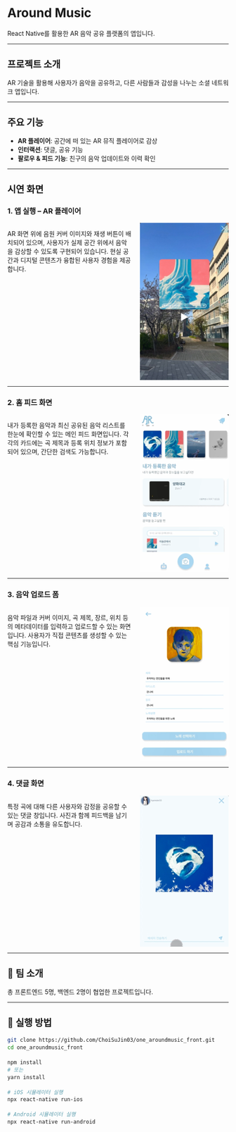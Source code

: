 # Around Music

React Native를 활용한 AR 음악 공유 플랫폼의 앱입니다.

---

## 프로젝트 소개

AR 기술을 활용해 사용자가 음악을 공유하고, 다른 사람들과 감성을 나누는 소셜 네트워크 앱입니다.

---

## 주요 기능

- **AR 플레이어**: 공간에 떠 있는 AR 뮤직 플레이어로 감상  
- **인터랙션**: 댓글, 공유 기능  
- **팔로우 & 피드 기능**: 친구의 음악 업데이트와 이력 확인

---

## 시연 화면

### 1. 앱 실행 – AR 플레이어

<div style="display: flex; align-items: flex-start; gap: 20px;">
  <p>
    AR 화면 위에 음원 커버 이미지와 재생 버튼이 배치되어 있으며,  
    사용자가 실제 공간 위에서 음악을 감상할 수 있도록 구현되어 있습니다.  
    현실 공간과 디지털 콘텐츠가 융합된 사용자 경험을 제공합니다.
  </p>
  <img src="images/ar_player.png" width="40%">
</div>

---

### 2. 홈 피드 화면

<div style="display: flex; align-items: flex-start; gap: 20px;">
  <p>
    내가 등록한 음악과 최신 공유된 음악 리스트를 한눈에 확인할 수 있는 메인 피드 화면입니다.  
    각각의 카드에는 곡 제목과 등록 위치 정보가 포함되어 있으며, 간단한 검색도 가능합니다.
  </p>
  <img src="images/feed_screen.png" width="40%">
</div>

---

### 3. 음악 업로드 폼

<div style="display: flex; align-items: flex-start; gap: 20px;">
  <p>
    음악 파일과 커버 이미지, 곡 제목, 장르, 위치 등의 메타데이터를 입력하고 업로드할 수 있는 화면입니다.  
    사용자가 직접 콘텐츠를 생성할 수 있는 핵심 기능입니다.
  </p>
  <img src="images/upload_screen.png" width="40%">
</div>

---

### 4. 댓글 화면

<div style="display: flex; align-items: flex-start; gap: 20px;">
  <p>
    특정 곡에 대해 다른 사용자와 감정을 공유할 수 있는 댓글 창입니다.  
    사진과 함께 피드백을 남기며 공감과 소통을 유도합니다.
  </p>
  <img src="images/interactions.png" width="40%">
</div>

---

## 👥 팀 소개

총 프론트엔드 5명, 백엔드 2명이 협업한 프로젝트입니다.

---

## 🏁 실행 방법

```bash
git clone https://github.com/ChoiSuJin03/one_aroundmusic_front.git
cd one_aroundmusic_front

npm install
# 또는
yarn install

# iOS 시뮬레이터 실행
npx react-native run-ios

# Android 시뮬레이터 실행
npx react-native run-android
